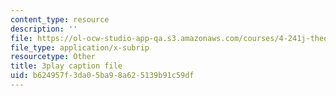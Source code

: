 ```yaml
---
content_type: resource
description: ''
file: https://ol-ocw-studio-app-qa.s3.amazonaws.com/courses/4-241j-theory-of-city-form-spring-2013/b624957f3da05ba98a625139b91c59df_Wf4_tmPw1As.vtt
file_type: application/x-subrip
resourcetype: Other
title: 3play caption file
uid: b624957f-3da0-5ba9-8a62-5139b91c59df
---
```

